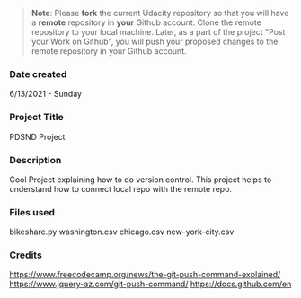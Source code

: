 >**Note**: Please **fork** the current Udacity repository so that you will have a **remote** repository in **your** Github account. Clone the remote repository to your local machine. Later, as a part of the project "Post your Work on Github", you will push your proposed changes to the remote repository in your Github account.

### Date created
6/13/2021 - Sunday

### Project Title
PDSND Project

### Description
Cool Project explaining how to do version control. This project helps to understand how to connect local repo with the remote repo.

### Files used
bikeshare.py
washington.csv
chicago.csv
new-york-city.csv

### Credits
https://www.freecodecamp.org/news/the-git-push-command-explained/
https://www.jquery-az.com/git-push-command/
https://docs.github.com/en
